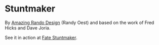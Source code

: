 # Stuntmaker

By [Amazing Rando Design](http://amazingrando.com) (Randy Oest) and based on the work of Fred Hicks and Dave Joria.

See it in action at [Fate Stuntmaker](http://fate-srd.com/stunt-maker/).
